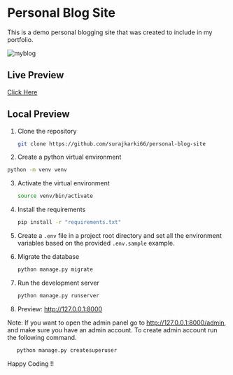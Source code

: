 # Personal Blog Site

This is a demo personal blogging site that was created to include in my portfolio.

![myblog](https://user-images.githubusercontent.com/50628520/112199567-66750600-8c36-11eb-8fcb-9ccbaebd33a0.jpg)


## Live Preview
[Click Here](https://personal-blog-site-ten.vercel.app/)

## Local Preview

1. Clone the repository
   ```bash
   git clone https://github.com/surajkarki66/personal-blog-site
   ```
2.  Create a python virtual environment
   ```bash
   python -m venv venv
   ```
3. Activate the virtual environment
   ```bash
   source venv/bin/activate
   ```
4. Install the requirements
   ```bash
   pip install -r "requirements.txt"
   ```
5. Create a `.env` file in a project root directory and set all the environment variables based on the provided `.env.sample` example.
   
6. Migrate the database
   ```bash
   python manage.py migrate
   ```
7. Run the development server
   ```bash
   python manage.py runserver
   ```
8. Preview: http://127.0.0.1:8000

Note: If you want to open the admin panel go to http://127.0.0.1:8000/admin, and make sure you have an admin account.
To create admin account run the following command.
```bash
   python manage.py createsuperuser
```


Happy Coding !!
